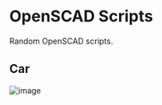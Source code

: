 # OpenSCAD Scripts

Random OpenSCAD scripts.

## Car

![image](https://github.com/sujaldev/openscad-scripts/assets/75830554/6701bed4-1c1f-43b3-a111-19c73197cf56)